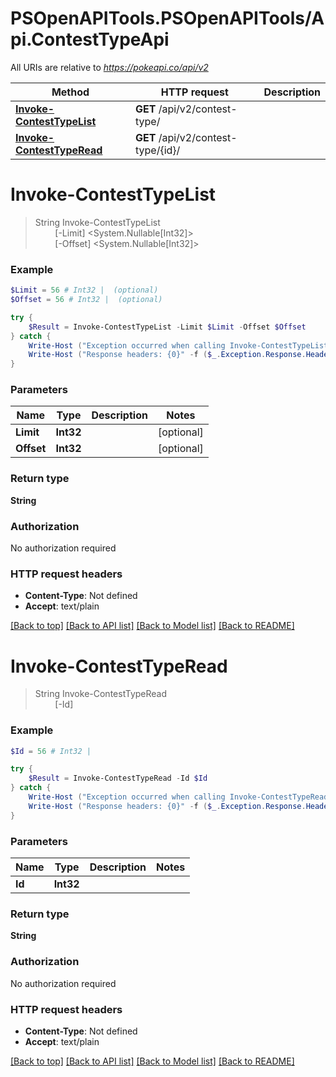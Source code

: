 # PSOpenAPITools.PSOpenAPITools/Api.ContestTypeApi

All URIs are relative to *https://pokeapi.co/api/v2*

Method | HTTP request | Description
------------- | ------------- | -------------
[**Invoke-ContestTypeList**](ContestTypeApi.md#Invoke-ContestTypeList) | **GET** /api/v2/contest-type/ | 
[**Invoke-ContestTypeRead**](ContestTypeApi.md#Invoke-ContestTypeRead) | **GET** /api/v2/contest-type/{id}/ | 


<a name="Invoke-ContestTypeList"></a>
# **Invoke-ContestTypeList**
> String Invoke-ContestTypeList<br>
> &nbsp;&nbsp;&nbsp;&nbsp;&nbsp;&nbsp;&nbsp;&nbsp;[-Limit] <System.Nullable[Int32]><br>
> &nbsp;&nbsp;&nbsp;&nbsp;&nbsp;&nbsp;&nbsp;&nbsp;[-Offset] <System.Nullable[Int32]><br>



### Example
```powershell
$Limit = 56 # Int32 |  (optional)
$Offset = 56 # Int32 |  (optional)

try {
    $Result = Invoke-ContestTypeList -Limit $Limit -Offset $Offset
} catch {
    Write-Host ("Exception occurred when calling Invoke-ContestTypeList: {0}" -f ($_.ErrorDetails | ConvertFrom-Json))
    Write-Host ("Response headers: {0}" -f ($_.Exception.Response.Headers | ConvertTo-Json))
}
```

### Parameters

Name | Type | Description  | Notes
------------- | ------------- | ------------- | -------------
 **Limit** | **Int32**|  | [optional] 
 **Offset** | **Int32**|  | [optional] 

### Return type

**String**

### Authorization

No authorization required

### HTTP request headers

 - **Content-Type**: Not defined
 - **Accept**: text/plain

[[Back to top]](#) [[Back to API list]](../README.md#documentation-for-api-endpoints) [[Back to Model list]](../README.md#documentation-for-models) [[Back to README]](../README.md)

<a name="Invoke-ContestTypeRead"></a>
# **Invoke-ContestTypeRead**
> String Invoke-ContestTypeRead<br>
> &nbsp;&nbsp;&nbsp;&nbsp;&nbsp;&nbsp;&nbsp;&nbsp;[-Id] <Int32><br>



### Example
```powershell
$Id = 56 # Int32 | 

try {
    $Result = Invoke-ContestTypeRead -Id $Id
} catch {
    Write-Host ("Exception occurred when calling Invoke-ContestTypeRead: {0}" -f ($_.ErrorDetails | ConvertFrom-Json))
    Write-Host ("Response headers: {0}" -f ($_.Exception.Response.Headers | ConvertTo-Json))
}
```

### Parameters

Name | Type | Description  | Notes
------------- | ------------- | ------------- | -------------
 **Id** | **Int32**|  | 

### Return type

**String**

### Authorization

No authorization required

### HTTP request headers

 - **Content-Type**: Not defined
 - **Accept**: text/plain

[[Back to top]](#) [[Back to API list]](../README.md#documentation-for-api-endpoints) [[Back to Model list]](../README.md#documentation-for-models) [[Back to README]](../README.md)

